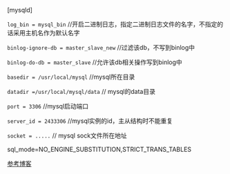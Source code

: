 [mysqld]

`log_bin = mysql_bin`  //开启二进制日志，指定二进制日志文件的名字，不指定的话采用主机名作为默认名字

`binlog-ignore-db = master_slave_new` //过滤该db，不写到binlog中

`binlog-do-db = master_slave` //允许该db相关操作写到binlog中

`basedir = /usr/local/mysql` //mysql所在目录

`datadir =/usr/local/mysql/data` // mysql的data目录

`port = 3306` //mysql启动端口

`server_id = 2433306` //mysql实例的id，主从结构时不能重复

`socket = .....` // mysql sock文件所在地址


sql_mode=NO_ENGINE_SUBSTITUTION,STRICT_TRANS_TABLES


[参考博客](http://www.cnblogs.com/toby/articles/2198697.html)
